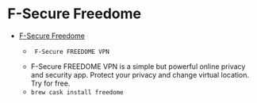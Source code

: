 # F-Secure Freedome
- [F-Secure Freedome](https://www.f-secure.com/en_US/web/home_us/freedome)
  -      F-Secure FREEDOME VPN  
  - F-Secure FREEDOME VPN is a simple but powerful online privacy and security app. Protect your privacy and change virtual location. Try for free.
  - `brew cask install freedome`
